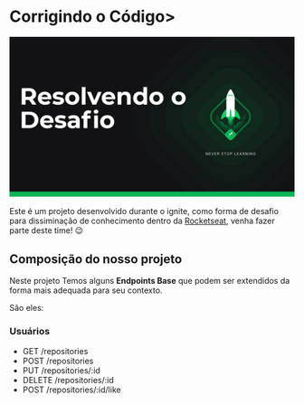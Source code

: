 # Corrigindo o Código>

 <p align="center">
      <img alt="Desafio Ignite" title="Desafio Ignite" src="src/assets/desafio-ignite.jpg" />
</p>

Este é um projeto desenvolvido durante o ignite, como forma de desafio para dissiminação de conhecimento dentro da [Rocketseat](https://app.rocketseat.com.br/ignite), venha fazer parte deste time! :wink:

## Composição do nosso projeto

Neste projeto Temos alguns **Endpoints Base** que podem ser extendidos da forma mais adequada para seu contexto.

São eles:

### Usuários

- GET /repositories
- POST /repositories
- PUT /repositories/:id
- DELETE /repositories/:id
- POST /repositories/:id/like
